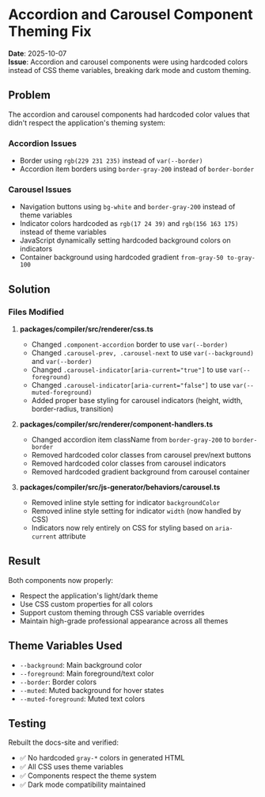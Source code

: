 # Accordion and Carousel Component Theming Fix

**Date**: 2025-10-07  
**Issue**: Accordion and carousel components were using hardcoded colors instead of CSS theme variables, breaking dark mode and custom theming.

## Problem

The accordion and carousel components had hardcoded color values that didn't respect the application's theming system:

### Accordion Issues
- Border using `rgb(229 231 235)` instead of `var(--border)`
- Accordion item borders using `border-gray-200` instead of `border-border`

### Carousel Issues
- Navigation buttons using `bg-white` and `border-gray-200` instead of theme variables
- Indicator colors hardcoded as `rgb(17 24 39)` and `rgb(156 163 175)` instead of theme variables
- JavaScript dynamically setting hardcoded background colors on indicators
- Container background using hardcoded gradient `from-gray-50 to-gray-100`

## Solution

### Files Modified

1. **packages/compiler/src/renderer/css.ts**
   - Changed `.component-accordion` border to use `var(--border)`
   - Changed `.carousel-prev, .carousel-next` to use `var(--background)` and `var(--border)`
   - Changed `.carousel-indicator[aria-current="true"]` to use `var(--foreground)`
   - Changed `.carousel-indicator[aria-current="false"]` to use `var(--muted-foreground)`
   - Added proper base styling for carousel indicators (height, width, border-radius, transition)

2. **packages/compiler/src/renderer/component-handlers.ts**
   - Changed accordion item className from `border-gray-200` to `border-border`
   - Removed hardcoded color classes from carousel prev/next buttons
   - Removed hardcoded color classes from carousel indicators
   - Removed hardcoded gradient background from carousel container

3. **packages/compiler/src/js-generator/behaviors/carousel.ts**
   - Removed inline style setting for indicator `backgroundColor`
   - Removed inline style setting for indicator `width` (now handled by CSS)
   - Indicators now rely entirely on CSS for styling based on `aria-current` attribute

## Result

Both components now properly:
- Respect the application's light/dark theme
- Use CSS custom properties for all colors
- Support custom theming through CSS variable overrides
- Maintain high-grade professional appearance across all themes

## Theme Variables Used

- `--background`: Main background color
- `--foreground`: Main foreground/text color
- `--border`: Border colors
- `--muted`: Muted background for hover states
- `--muted-foreground`: Muted text colors

## Testing

Rebuilt the docs-site and verified:
- ✅ No hardcoded `gray-*` colors in generated HTML
- ✅ All CSS uses theme variables
- ✅ Components respect the theme system
- ✅ Dark mode compatibility maintained
